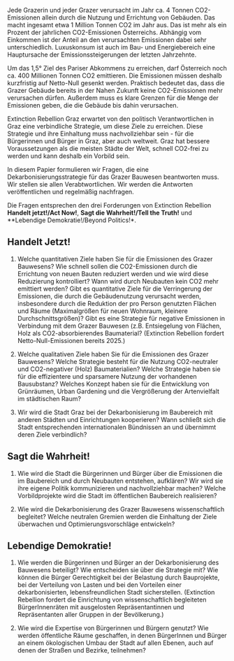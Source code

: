 Jede Grazerin und jeder Grazer verursacht im Jahr ca. 4 Tonnen CO2-Emissionen allein durch die Nutzung und Errichtung von Gebäuden. Das macht ingesamt etwa 1 Million Tonnen CO2 im Jahr aus. Das ist mehr als ein Prozent der jahrlichen CO2-Emissionen Österreichs. Abhängig vom Einkommen ist der Anteil an den verursachten Emissionen dabei sehr unterschiedlich. Luxuskonsum ist auch im Bau- und Energiebereich eine Hauptursache der Emissionssteigerungen der letzten Jahrzehnte. 

Um das 1,5° Ziel des Pariser Abkommens zu erreichen, darf Österreich noch ca. 400 Millionen Tonnen CO2 emittieren. Die Emissionen müssen deshalb kurzfristig auf Netto-Null gesenkt werden. Praktisch bedeutet das, dass die Grazer Gebäude bereits in der Nahen Zukunft keine CO2-Emissionen mehr verursachen dürfen. Außerdem muss es klare Grenzen für die Menge der Emissionen geben, die die Gebäude bis dahin verursachen. 

Extinction Rebellion Graz erwartet von den politisch Verantwortlichen in Graz eine verbindliche Strategie, um diese Ziele zu erreichen. Diese Strategie und ihre Einhaltung muss nachvollziehbar sein - für die Bürgerinnen und Bürger in Graz, aber auch weltweit. Graz hat bessere Voraussetzungen als die meisten Städte der Welt, schnell CO2-frei zu werden und kann deshalb ein Vorbild sein. 

In diesem Papier formulieren wir Fragen, die eine Dekarbonisierungsstrategie für das Grazer Bauwesen beantworten muss. Wir stellen sie allen Verabtwortlichen. Wir werden die Antworten veröffentlichen und regelmäßig nachfragen. 

Die Fragen entsprechen den drei Forderungen von Extinction Rebellion **Handelt jetzt!/Act Now!**, **Sagt die Wahrheit!/Tell the Truth!** und **Lebendige Demokratie!/Beyond Politics!*.

## Handelt Jetzt!

1. Welche quantitativen Ziele haben Sie für die Emissionen des Grazer Bauwesens? Wie schnell sollen die CO2-Emissionen durch die Errichtung von neuen Bauten reduziert werden und wie wird diese Reduzierung kontrolliert? Wann wird durch Neubauten kein CO2 mehr emittiert werden? Gibt es quantitative Ziele für die Verringerung der Emissionen, die durch die Gebäudenutzung verursacht werden, insbesondere durch die Reduktion der pro Person genutzten Flächen und Räume (Maximalgrößen für neuen Wohnraum, kleinere Durchschnittsgrößen)? Gibt es eine Strategie für negative Emissionen in Verbindung mit dem Grazer Bauwesen (z.B. Entsiegelung von Flächen, Holz als CO2-absorbierendes Baumaterial? (Extinction Rebellion fordert Netto-Null-Emissionen bereits 2025.)

2. Welche qualitativen Ziele haben Sie für die Emissionen des Grazer Bauwesens? Welche Strategie besteht für die Nutzung CO2-neutraler und CO2-negativer (Holz) Baumaterialien? Welche Strategie haben sie für die effizientere und sparsamere Nutzung der vorhandenen Bausubstanz? Welches Konzept haben sie für die Entwicklung von Grünräumen, Urban Gardening und die Vergrößerung der Artenvielfalt im städtischen Raum?

3. Wir wird die Stadt Graz bei der Dekarbonisierung im Baubereich mit anderen Städten und Einrichtungen kooperieren? Wann schließt sich die Stadt entsprechenden internationalen Bündnissen an und übernimmt deren Ziele verbindlich?

## Sagt die Wahrheit!

1. Wie wird die Stadt die Bürgerinnen und Bürger über die Emissionen die im Baubereich und durch Neubauten entstehen, aufklären? Wir wird sie ihre eigene Politik kommunizieren und nachvollziehbar machen? Welche Vorbildprojekte wird die Stadt im öffentlichen Baubereich realisieren?

2. Wie wird die Dekarbonisierung des Grazer Bauwesens wissenschaftlich begleitet? Welche neutralen Gremien werden die Einhaltung der Ziele überwachen und Optimierungsvorschläge entwickeln?


## Lebendige Demokratie!

1. Wie werden die Bürgerinnen und Bürger an der Dekarbonisierung des Bauwesens beteiligt? Wie entscheiden sie über die Strategie mit? Wie können die Bürger Gerechtigkeit bei der Belastung durch Bauprojekte, bei der Verteilung von Lasten und bei den Vorteilen einer dekarbonisierten, lebensfreundlichen Stadt sicherstellen. (Extinction Rebellion fordert die Einrichtung von wissenschaftlich begleiteten BürgerInnenräten mit ausgelosten Repräsentantinnen und Repräsentanten aller Gruppen in der Bevölkerung.)

2. Wie wird die Expertise von Bürgerinnen und Bürgern genutzt? Wie werden öffentliche Räume geschaffen, in denen BürgerInnen und Bürger an einem ökologischen Umbau der Stadt auf allen Ebenen, auch auf denen der Straßen und Bezirke, teilnehmen?

